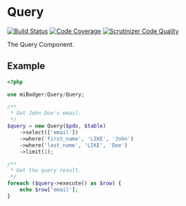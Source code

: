 # Query

[![Build Status](https://scrutinizer-ci.com/g/miBadger/miBadger.Query/badges/build.png?b=master)](https://scrutinizer-ci.com/g/miBadger/miBadger.Query/build-status/master)
[![Code Coverage](https://scrutinizer-ci.com/g/miBadger/miBadger.Query/badges/coverage.png?b=master)](https://scrutinizer-ci.com/g/miBadger/miBadger.Query/?branch=master)
[![Scrutinizer Code Quality](https://scrutinizer-ci.com/g/miBadger/miBadger.Query/badges/quality-score.png?b=master)](https://scrutinizer-ci.com/g/miBadger/miBadger.Query/?branch=master)

The Query Component.

## Example

```php
<?php

use miBadger/Query/Query;

/**
 * Get John Doe's email.
 */
$query = new Query($pdo, $table)
	->select(['email'])
	->where('first_name', 'LIKE', 'John')
	->where('last_name', 'LIKE', 'Doe')
	->limit(1);

/**
 * Get the query result.
 */
foreach ($query->execute() as $row) {
	echo $row['email'];
}
```
